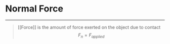 # Normal Force
---
> [[Force]] is the amount of force exerted on the object due to contact
$$F_n=F_{applied}$$
